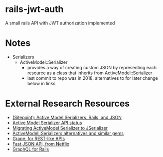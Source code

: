 # rails-jwt-auth
A small rails API with JWT authorization implemented 


# Notes
* Serializers
  * ActiveModel::Serializer
    * provides a way of creating custom JSON by representing each resource as a class that inherits from ActiveModel::Serializer
    * last commit to repo was in 2018, alternatives to for later change below in links


# External Research Resources
* [(Sitepoint): Active Model Serializers, Rails, and JSON](https://www.sitepoint.com/active-model-serializers-rails-and-json-oh-my/)
* [Active Model Serializer API status](https://github.com/rails-api/active_model_serializers#status-of-ams)
* [Migrating ActiveModel Serializer to JSerializer](https://stevenyue.com/blogs/migrating-active-model-serializers-to-jserializer)
* [ActiveModel::Serializers alternatives and similar gems](https://ruby.libhunt.com/active_model_serializers-alternatives)
* [Grape, for REST-like APIs](https://github.com/ruby-grape/grape)
* [Fast JSON API, from Netflix](https://github.com/Netflix/fast_jsonapi)
* [GraphQL for Rails](https://graphql-ruby.org/development#setup)
